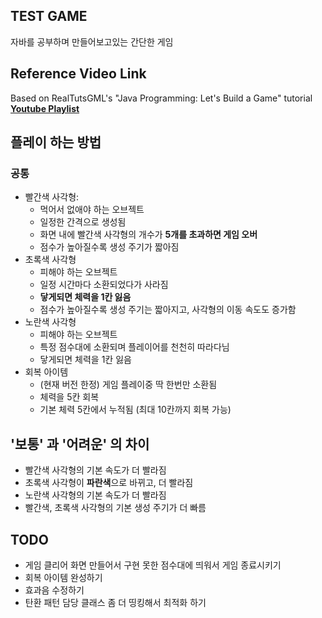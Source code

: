 ## TEST GAME
자바를 공부하며 만들어보고있는 간단한 게임

## Reference Video Link
Based on RealTutsGML's "Java Programming: Let's Build a Game" tutorial
**[ Youtube Playlist ](https://www.youtube.com/watch?v=1gir2R7G9ws&list=PLWms45O3n--6TvZmtFHaCWRZwEqnz2MHa)**

## 플레이 하는 방법
### 공통
- 빨간색 사각형: 
  - 먹어서 없애야 하는 오브젝트
  - 일정한 간격으로 생성됨
  - 화면 내에 빨간색 사각형의 개수가 **5개를 초과하면 게임 오버**
  - 점수가 높아질수록 생성 주기가 짧아짐
- 초록색 사각형
  - 피해야 하는 오브젝트
  - 일정 시간마다 소환되었다가 사라짐
  - **닿게되면 체력을 1칸 잃음**
  - 점수가 높아질수록 생성 주기는 짧아지고, 사각형의 이동 속도도 증가함
- 노란색 사각형
  - 피해야 하는 오브젝트
  - 특정 점수대에 소환되며 플레이어를 천천히 따라다님
  - 닿게되면 체력을 1칸 잃음
- 회복 아이템
  - (현재 버전 한정) 게임 플레이중 딱 한번만 소환됨
  - 체력을 5칸 회복
  - 기본 체력 5칸에서 누적됨 (최대 10칸까지 회복 가능)

## '보통' 과 '어려운' 의 차이
- 빨간색 사각형의 기본 속도가 더 빨라짐
- 초록색 사각형이 **파란색**으로 바뀌고, 더 빨라짐
- 노란색 사각형의 기본 속도가 더 빨라짐
- 빨간색, 초록색 사각형의 기본 생성 주기가 더 빠름

## TODO
- 게임 클리어 화면 만들어서 구현 못한 점수대에 띄워서 게임 종료시키기
- 회복 아이템 완성하기
- 효과음 수정하기
- 탄환 패턴 담당 클래스 좀 더 띵킹해서 최적화 하기